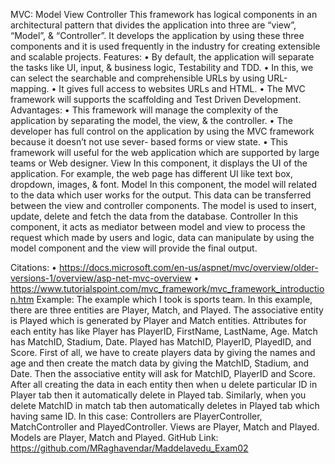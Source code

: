 MVC: Model View Controller
	This framework has logical components in an architectural pattern that divides the application into three are “view”, “Model”, & “Controller”. It develops the application by using these three components and it is used frequently in the industry for creating extensible and scalable projects.
Features: 
•	By default, the application will separate the tasks like UI, input, & business logic, Testability and TDD. 
•	In this, we can select the searchable and comprehensible URLs by using URL-mapping.
•	It gives full access to websites URLs and HTML.
•	The MVC framework will supports the scaffolding and Test Driven Development.
Advantages:
•	This framework will manage the complexity of the application by separating the model, the view, & the controller.
•	The developer has full control on the application by using the MVC framework because it doesn’t not use sever- based forms or view state.
•	This framework will useful for the web application which are supported by large teams or Web designer.
View
In this component, it displays the UI of the application. For example, the web page has different UI like text box, dropdown, images, & font.
Model
In this component, the model will related to the data which user works for the output. This data can be transferred between the view and controller components. The model is used to insert, update, delete and fetch the data from the database.
Controller
In this component, it acts as mediator between model and view to process the request which made by users and logic, data can manipulate by using the model component and the view will provide the final output.
                                       
Citations:
•	https://docs.microsoft.com/en-us/aspnet/mvc/overview/older-versions-1/overview/asp-net-mvc-overview
•	https://www.tutorialspoint.com/mvc_framework/mvc_framework_introduction.htm
Example:
	The example which I took is sports team. In this example, there are three entities are Player, Match, and Played. The associative entity is Played which is generated by Player and Match entities. Attributes for each entity has like Player has PlayerID, FirstName, LastName, Age. Match has MatchID, Stadium, Date. Played has MatchID, PlayerID, PlayedID, and Score. First of all, we have to create players data by giving  the names and age and then create the match data by giving the MatchID, Stadium, and Date. Then the associative entity will ask for MatchID, PlayerID and Score. After all creating the data in each entity then when u delete particular ID in Player tab then it automatically delete in Played tab. Similarly, when you delete MatchID in match tab then automatically deletes in Played tab which having same ID.
In this case:
Controllers are PlayerController, MatchController and PlayedController.
Views are Player, Match and Played.
Models are Player, Match and Played.
GitHub Link:
https://github.com/MRaghavendar/Maddelavedu_Exam02
